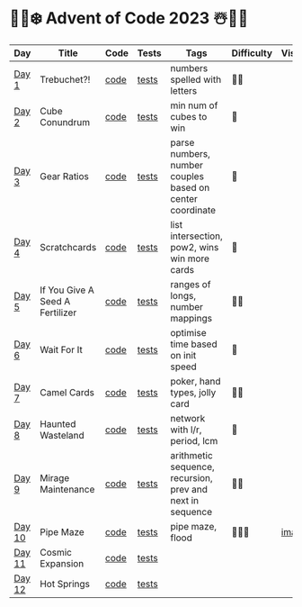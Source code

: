 # 🎅🎄❄️ Advent of Code 2023 ☃️🎁🦌

| Day                                            | Title                           | Code                   | Tests                                                      | Tags                                                      | Difficulty | Visual                           |
|------------------------------------------------|---------------------------------|------------------------|------------------------------------------------------------|-----------------------------------------------------------|------------|----------------------------------|
| [Day 1](https://adventofcode.com/2023/day/1)   | Trebuchet?!                     | [code](day01/Day1.kt)  | [tests](../../../test/kotlin/aoc2023/day01/Day1KtTest.kt)  | numbers spelled with letters                              | 🍪🍪       |                                  |
| [Day 2](https://adventofcode.com/2023/day/2)   | Cube Conundrum                  | [code](day02/Day2.kt)  | [tests](../../../test/kotlin/aoc2023/day02/Day2KtTest.kt)  | min num of cubes to win                                   | 🍪️        |                                  |
| [Day 3](https://adventofcode.com/2023/day/3)   | Gear Ratios                     | [code](day03/Day3.kt)  | [tests](../../../test/kotlin/aoc2023/day03/Day3KtTest.kt)  | parse numbers, number couples based on center coordinate  | 🍪️        |                                  |
| [Day 4](https://adventofcode.com/2023/day/4)   | Scratchcards                    | [code](day04/Day4.kt)  | [tests](../../../test/kotlin/aoc2023/day04/Day4KtTest.kt)  | list intersection, pow2, wins win more cards              | 🍪         |                                  |
| [Day 5](https://adventofcode.com/2023/day/5)   | If You Give A Seed A Fertilizer | [code](day05/Day5.kt)  | [tests](../../../test/kotlin/aoc2023/day05/Day5KtTest.kt)  | ranges of longs, number mappings                          | 🍪🍪       |                                  |
| [Day 6](https://adventofcode.com/2023/day/6)   | Wait For It                     | [code](day06/Day6.kt)  | [tests](../../../test/kotlin/aoc2023/day06/Day6KtTest.kt)  | optimise time based on init speed                         | 🍪         |                                  |
| [Day 7](https://adventofcode.com/2023/day/7)   | Camel Cards                     | [code](day07/Day7.kt)  | [tests](../../../test/kotlin/aoc2023/day07/Day7KtTest.kt)  | poker, hand types, jolly card                             | 🍪🍪       |                                  |
| [Day 8](https://adventofcode.com/2023/day/8)   | Haunted Wasteland               | [code](day08/Day8.kt)  | [tests](../../../test/kotlin/aoc2023/day08/Day8KtTest.kt)  | network with l/r, period, lcm                             | 🍪         |                                  |
| [Day 9](https://adventofcode.com/2023/day/9)   | Mirage Maintenance              | [code](day09/Day9.kt)  | [tests](../../../test/kotlin/aoc2023/day09/Day9KtTest.kt)  | arithmetic sequence, recursion, prev and next in sequence | 🍪🍪       |                                  |
| [Day 10](https://adventofcode.com/2023/day/10) | Pipe Maze                       | [code](day10/Day10.kt) | [tests](../../../test/kotlin/aoc2023/day10/Day10KtTest.kt) | pipe maze, flood                                          | 🍪🍪🍪     | [image](day10/render/day10.webp) |
| [Day 11](https://adventofcode.com/2023/day/11) | Cosmic Expansion                | [code](day11/Day11.kt) | [tests](../../../test/kotlin/aoc2023/day11/Day11KtTest.kt) |                                                           |            |                                  |
| [Day 12](https://adventofcode.com/2023/day/12) | Hot Springs                     | [code](day12/Day12.kt) | [tests](../../../test/kotlin/aoc2023/day12/Day12KtTest.kt) |                                                           |            |                                  |

[//]: # (| [Day 13]&#40;https://adventofcode.com/2023/day/13&#41; | Distress Signal          | [code]&#40;day13/Day13.kt&#41; | [tests]&#40;../../../test/kotlin/aoc2023/day13/Day13KtTest.kt&#41; | lists, compare values, recursion,  | 🍪🍪️🍪     | <img src="day13/pics/meme2.jpg" alt="Day 13 - 2" width="240"/>                                                                                                                                                                                                                                                                                                                             |)
[//]: # (| [Day 14]&#40;https://adventofcode.com/2023/day/14&#41; | Regolith Reservoir       | [code]&#40;day14/Day14.kt&#41; | [tests]&#40;../../../test/kotlin/aoc2023/day14/Day14KtTest.kt&#41; | sand falling, obstacles, rules     | 🍪🍪        | [part 1]&#40;https://refined-github-html-preview.kidonng.workers.dev/martapanc/Advent-of-Code/raw/master/src/main/kotlin/aoc2023/day14/render/part1.html&#41; / [part 2]&#40;https://refined-github-html-preview.kidonng.workers.dev/martapanc/Advent-of-Code/raw/master/src/main/kotlin/aoc2023/day14/render/part2.html&#41;                                                                              |)
[//]: # (| [Day 15]&#40;https://adventofcode.com/2023/day/15&#41; | Beacon Exclusion Zone    | [code]&#40;day15/Day15.kt&#41; | [tests]&#40;../../../test/kotlin/aoc2023/day15/Day15KtTest.kt&#41; | coords, intersections              | 🍪🍪️🍪     |                                                                                                                                                                                                                                                                                                                                                                                            |)
[//]: # (| [Day 16]&#40;https://adventofcode.com/2023/day/16&#41; | Proboscidea Volcanic     | [code]&#40;day16/Day16.kt&#41; | [tests]&#40;../../../test/kotlin/aoc2023/day16/Day16KtTest.kt&#41; | nodes, best path                   | 🍪🍪️🍪🍪️  |                                                                                                                                                                                                                                                                                                                                                                                            |)
[//]: # (| [Day 17]&#40;https://adventofcode.com/2023/day/17&#41; | Pyroclastic Flow         | [code]&#40;day17/Day17.kt&#41; | [tests]&#40;../../../test/kotlin/aoc2023/day17/Day17KtTest.kt&#41; | Basically Tetris, modulo           | 🍪🍪️🍪     | [output]&#40;https://refined-github-html-preview.kidonng.workers.dev/martapanc/Advent-of-Code/raw/master/src/main/kotlin/aoc2023/day17/renders/output1.html&#41; / [just me having fun I guess]&#40;https://refined-github-html-preview.kidonng.workers.dev/martapanc/Advent-of-Code/raw/master/src/main/kotlin/aoc2023/day17/renders/output2.html&#41;                                                    |)
[//]: # (| [Day 18]&#40;https://adventofcode.com/2023/day/18&#41; | Boiling Boulders         | [code]&#40;day18/Day18.kt&#41; | [tests]&#40;../../../test/kotlin/aoc2023/day18/Day18KtTest.kt&#41; | 3d coord, total visible surface    | 🍪🍪️       |                                                                                                                                                                                                                                                                                                                                                                                            |)
[//]: # (| [Day 19]&#40;https://adventofcode.com/2023/day/19&#41; | Not Enough Minerals      | [code]&#40;day19/Day19.kt&#41; | [tests]&#40;../../../test/kotlin/aoc2023/day19/Day19KtTest.kt&#41; | mining materials, best path        | 🍪🍪️🍪🍪️  | <img src="day19/pics/day19.webp" alt="Day 19 - meme" width="240"/>                                                                                                                                                                                                                                                                                                                         |)
[//]: # (| [Day 20]&#40;https://adventofcode.com/2023/day/20&#41; | Grove Positioning System | [code]&#40;day20/Day20.kt&#41; | [tests]&#40;../../../test/kotlin/aoc2023/day20/Day20KtTest.kt&#41; | continuous list, move fw and bw    | 🍪🍪️🍪️🍪️ | <img src="day20/pics/day20.webp" alt="Day 20 - meme" width="200"/>                                                                                                                                                                                                                                                                                                                         |)
[//]: # (| [Day 21]&#40;https://adventofcode.com/2023/day/21&#41; | Monkey Math              | [code]&#40;day21/Day21.kt&#41; | [tests]&#40;../../../test/kotlin/aoc2023/day21/Day21KtTest.kt&#41; | math with recursion                | 🍪🍪️       | <img src="day21/notes/day21_1.png" alt="Day 21 - meme 1" width="200"/>                                                                                                                                                                                                                                                                                                                     |)
[//]: # (| [Day 22]&#40;https://adventofcode.com/2023/day/22&#41; | Monkey Map               | [code]&#40;day22/Day22.kt&#41; | [tests]&#40;../../../test/kotlin/aoc2023/day22/Day22KtTest.kt&#41; | 2d map of a cube, move to sides    | 🍪🍪️🍪️    | <img src="day22/notes/day22.jpg" alt="Day 22 - meme" width="240"/>                                                                                                                                                                                                                                                                                                                         |)
[//]: # (| [Day 23]&#40;https://adventofcode.com/2023/day/23&#41; | Unstable Diffusion       | [code]&#40;day23/Day23.kt&#41; | [tests]&#40;../../../test/kotlin/aoc2023/day23/Day23KtTest.kt&#41; | coords, elfs moving NSWE           | 🍪🍪️🍪️    |                                                                                                                                                                                                                                                                                                                                                                                            |)
[//]: # (| [Day 24]&#40;https://adventofcode.com/2023/day/24&#41; | Blizzard Basin           | [code]&#40;day24/Day24.kt&#41; | [tests]&#40;../../../test/kotlin/aoc2023/day24/Day24KtTest.kt&#41; | blizzards moving, bfs              | 🍪🍪️🍪️    |                                                                                                                                                                                                                                                                                                                                                                                            |)
[//]: # (| [Day 25]&#40;https://adventofcode.com/2023/day/25&#41; | Full of Hot Air          | [code]&#40;day25/Day25.kt&#41; | [tests]&#40;../../../test/kotlin/aoc2023/day25/Day25KtTest.kt&#41; | Sea cucumbers moving linearly      | 🍪🍪️🍪️    |                                                                                                                                                                                                                                                                                                                                                                                            |)
